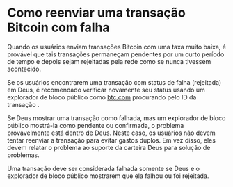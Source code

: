 # Como reenviar uma transação Bitcoin com falha

Quando os usuários enviam transações Bitcoin com uma taxa muito baixa, é provável que tais transações permaneçam pendentes por um curto período de tempo e depois sejam rejeitadas pela rede como se nunca tivessem acontecido.

Se os usuários encontrarem uma transação com status de falha (rejeitada) em Deus, é recomendado verificar novamente seu status usando um explorador de bloco público como [btc.com](https://btc.com) procurando pelo ID da transação .

Se Deus mostrar uma transação como falhada, mas um explorador de bloco público mostrá-la como pendente ou confirmada, o problema provavelmente está dentro de Deus. Neste caso, os usuários não devem tentar reenviar a transação para evitar gastos duplos. Em vez disso, eles devem relatar o problema ao suporte da carteira Deus para solução de problemas.

Uma transação deve ser considerada falhada somente se Deus e o explorador de bloco público mostrarem que ela falhou ou foi rejeitada.